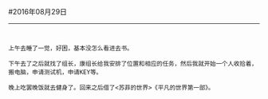 #2016年08月29日
- - - - -
#
    上午去睡了一觉，好困，基本没怎么看进去书。

    下午去了之后就找了组长，康组长给我安排了位置和相应的任务，然后我就开始一个人收拾着，搬电脑，申请测试机，申请KEY等。

    晚上吃罢晚饭就去健身了。回来之后借了<苏菲的世界>《平凡的世界第一部》。